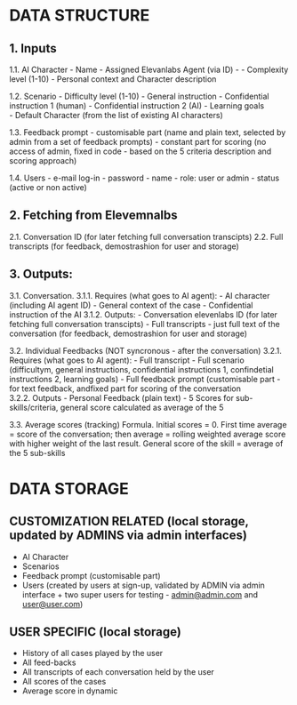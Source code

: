 # DATA STRUCTURE

## 1. Inputs
1.1. AI Character
    - Name
    - Assigned Elevanlabs Agent (via ID)    - 
    - Complexity level (1-10)
    - Personal context and Character description 
   
1.2. Scenario
    - Difficulty level (1-10)
    - General instruction 
    - Confidential instruction 1 (human)
    - Confidential instruction 2 (AI)
    - Learning goals  
    - Default Character (from the list of existing AI characters)

1.3. Feedback prompt
    - customisable part (name and plain text, selected by admin from a set of feedback prompts)
    - constant part for scoring (no access of admin, fixed in code - based on the 5 criteria description and scoring approach)

1.4. Users
    - e-mail log-in
    - password
    - name
    - role: user or admin
    - status (active or non active)

## 2. Fetching from Elevemnalbs
2.1. Conversation ID (for later fetching full conversation transcipts)
2.2. Full transcripts (for feedback, demostrashion for user and storage)


## 3. Outputs:
3.1. Conversation. 
    3.1.1. Requires (what goes to AI agent):
        - AI character (including AI agent ID)
        - General context of the case
        - Confidential instruction of the AI
    3.1.2. Outputs:
        - Conversation elevenlabs ID (for later fetching full conversation transcipts)
        - Full transcripts - just full text of the conversation (for feedback, demostrashion for user and storage)

3.2. Individual Feedbacks (NOT syncronous - after the conversation)
    3.2.1. Requires (what goes to AI agent):
        - Full transcript
        - Full scenario (difficultym, general instructions, confidential instructions 1, confindetial instructions 2, learning goals)
        - Full feedback prompt (customisable part - for text feedback, andfixed part for scoring of the conversation   
    3.2.2. Outputs 
        - Personal Feedback (plain text)
        - 5 Scores for sub-skills/criteria, general score calculated as average of the 5 

3.3. Average scores (tracking) 
Formula. Initial scores = 0. First time average = score of the conversation; then average = rolling weighted average score with higher weight of the last result. General score of the skill = average of the 5 sub-skills 
    

# DATA STORAGE
## CUSTOMIZATION RELATED (local storage, updated by ADMINS via admin interfaces) 
- AI Character
- Scenarios
- Feedback prompt (customisable part)
- Users (created by users at sign-up, validated by ADMIN via admin interface + two super users for testing - admin@admin.com and user@user.com)

## USER SPECIFIC (local storage) 
- History of all cases played by the user
- All feed-backs
- All transcripts of each conversation held by the user
- All scores of the cases
- Average score in dynamic


